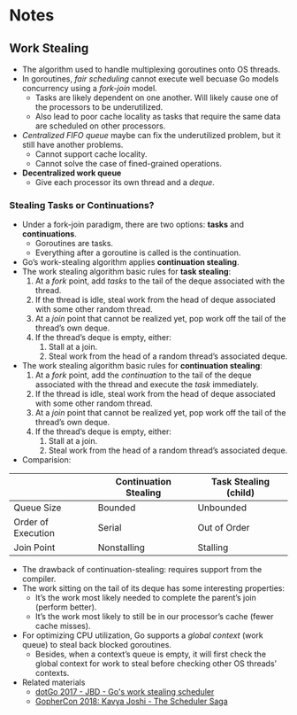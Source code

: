 # Notes

## Work Stealing

* The algorithm used to handle multiplexing goroutines onto OS threads.
* In goroutines, _fair scheduling_ cannot execute well becuase Go models concurrency using a _fork-join_ model.
    * Tasks are likely dependent on one another. Will likely cause one of the processors to be underutilized.
    * Also lead to poor cache locality as tasks that require the same data are scheduled on other processors.
* _Centralized FIFO queue_ maybe can fix the underutilized problem, but it still have another problems.
    * Cannot support cache locality.
    * Cannot solve the case of fined-grained operations.
* __Decentralized work queue__
    * Give each processor its own thread and a _deque_.

### Stealing Tasks or Continuations?

* Under a fork-join paradigm, there are two options: __tasks__ and __continuations__.
    * Goroutines are tasks.
    * Everything after a goroutine is called is the continuation.
* Go’s work-stealing algorithm applies __continuation stealing__.
* The work stealing algorithm basic rules for __task stealing__:
    1. At a _fork_ point, add _tasks_ to the tail of the deque associated with the thread.
    2. If the thread is idle, steal work from the head of deque associated with some other random thread.
    3. At a _join_ point that cannot be realized yet, pop work off the tail of the thread’s own deque.
    4. If the thread’s deque is empty, either:
        1. Stall at a join.
        2. Steal work from the head of a random thread’s associated deque.
* The work stealing algorithm basic rules for __continuation stealing__:
    1. At a _fork_ point, add the _continuation_ to the tail of the deque associated with the thread and execute the _task_ immediately.
    2. If the thread is idle, steal work from the head of deque associated with some other random thread.
    3. At a _join_ point that cannot be realized yet, pop work off the tail of the thread’s own deque.
    4. If the thread’s deque is empty, either:
        1. Stall at a join.
        2. Steal work from the head of a random thread’s associated deque.
* Comparision:

|| Continuation Stealing | Task Stealing (child) |
|---|---|---|
| Queue Size | Bounded | Unbounded |
| Order of Execution | Serial | Out of Order |
| Join Point | Nonstalling | Stalling |

* The drawback of continuation-stealing: requires support from the compiler.
* The work sitting on the tail of its deque has some interesting properties:
    * It’s the work most likely needed to complete the parent’s join (perform better).
    * It’s the work most likely to still be in our processor’s cache (fewer cache misses).
* For optimizing CPU utilization, Go supports a _global context_ (work queue) to steal back blocked goroutines.
    * Besides, when a context’s queue is empty, it will first check the global context for work to steal before checking other OS threads’ contexts.
* Related materials
    * [dotGo 2017 - JBD - Go's work stealing scheduler](https://www.youtube.com/watch?v=Yx6FBsGNOp4)
    * [GopherCon 2018: Kavya Joshi - The Scheduler Saga](https://www.youtube.com/watch?v=YHRO5WQGh0k)
